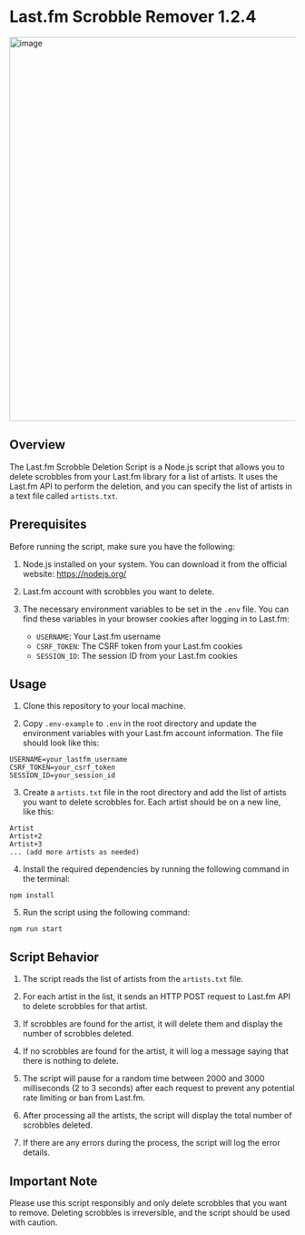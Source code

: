 # Last.fm Scrobble Remover 1.2.4
<img width="675" alt="image" src="https://github.com/sjaakbanaan/lastfm-scrobble-remover/assets/2773301/4facdf43-943d-4029-83f4-2cb826e93547">

## Overview

The Last.fm Scrobble Deletion Script is a Node.js script that allows you to delete scrobbles from your Last.fm library for a list of artists. It uses the Last.fm API to perform the deletion, and you can specify the list of artists in a text file called `artists.txt`.

## Prerequisites

Before running the script, make sure you have the following:

1. Node.js installed on your system. You can download it from the official website: https://nodejs.org/

2. Last.fm account with scrobbles you want to delete.

3. The necessary environment variables to be set in the `.env` file. You can find these variables in your browser cookies after logging in to Last.fm:

   - `USERNAME`: Your Last.fm username
   - `CSRF_TOKEN`: The CSRF token from your Last.fm cookies
   - `SESSION_ID`: The session ID from your Last.fm cookies

## Usage

1. Clone this repository to your local machine.

2. Copy `.env-example` to `.env` in the root directory and update the environment variables with your Last.fm account information. The file should look like this:
```
USERNAME=your_lastfm_username
CSRF_TOKEN=your_csrf_token
SESSION_ID=your_session_id
```
3. Create a `artists.txt` file in the root directory and add the list of artists you want to delete scrobbles for. Each artist should be on a new line, like this:
```
Artist
Artist+2
Artist+3
... (add more artists as needed)
```
4. Install the required dependencies by running the following command in the terminal:
```
npm install
```
5. Run the script using the following command:
```
npm run start
```
## Script Behavior

1. The script reads the list of artists from the `artists.txt` file.

2. For each artist in the list, it sends an HTTP POST request to Last.fm API to delete scrobbles for that artist.

3. If scrobbles are found for the artist, it will delete them and display the number of scrobbles deleted.

4. If no scrobbles are found for the artist, it will log a message saying that there is nothing to delete.

5. The script will pause for a random time between 2000 and 3000 milliseconds (2 to 3 seconds) after each request to prevent any potential rate limiting or ban from Last.fm.

6. After processing all the artists, the script will display the total number of scrobbles deleted.

7. If there are any errors during the process, the script will log the error details.

## Important Note

Please use this script responsibly and only delete scrobbles that you want to remove. Deleting scrobbles is irreversible, and the script should be used with caution.

